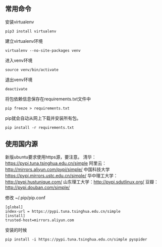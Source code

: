 ## 常用命令
安装virtualenv
```
pip3 install virtualenv
```

建立virtualenv环境
```
virtualenv --no-site-packages venv
```

进入venv环境
```
source venv/bin/activate
```
退出venv环境
```
deactivate
```

将包依赖信息保存在requirements.txt文件中
```
pip freeze > requirements.txt
```
pip就会自动从网上下载并安装所有包。
```
pip install -r requirements.txt 
```

## 使用国内源
新版ubuntu要求使用https源，要注意。
清华：https://pypi.tuna.tsinghua.edu.cn/simple
阿里云：http://mirrors.aliyun.com/pypi/simple/
中国科技大学 https://pypi.mirrors.ustc.edu.cn/simple/
华中理工大学：http://pypi.hustunique.com/
山东理工大学：http://pypi.sdutlinux.org/ 
豆瓣：http://pypi.douban.com/simple/

修改 ~/.pip/pip.conf
```
[global]
index-url = https://pypi.tuna.tsinghua.edu.cn/simple
[install]
trusted-host=mirrors.aliyun.com
```

安装的时候
```
pip install -i https://pypi.tuna.tsinghua.edu.cn/simple pyspider
```